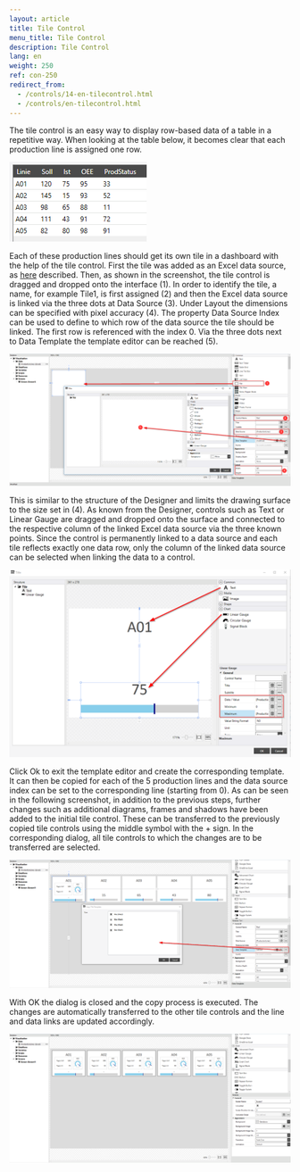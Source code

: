 ```yaml
---
layout: article
title: Tile Control
menu_title: Tile Control
description: Tile Control
lang: en
weight: 250
ref: con-250
redirect_from:
  - /controls/14-en-tilecontrol.html
  - /controls/en-tilecontrol.html
---
```

The tile control is an easy way to display row-based data of a table in a repetitive way.
When looking at the table below, it becomes clear that each production line is assigned one row.

![Production Line Table](/assets/images/Controls/Tile/table.png)

Each of these production lines should get its own tile in a dashboard with the help of the tile control. First the tile was added as an Excel data source, as [here](/data_sources/13-en-excel.html) described.
Then, as shown in the screenshot, the tile control is dragged and dropped onto the interface (1). 
In order to identify the tile, a name, for example Tile1, is first assigned (2) and then the Excel data source is linked via the three dots at Data Source (3).
Under Layout the dimensions can be specified with pixel accuracy (4). 
The property Data Source Index can be used to define to which row of the data source the tile should be linked.
The first row is referenced with the index 0.
Via the three dots next to Data Template the template editor can be reached (5). 

![tile image1](/assets/images/Controls/Tile/tile1.png)

This is similar to the structure of the Designer and limits the drawing surface to the size set in (4).
As known from the Designer, controls such as Text or Linear Gauge are dragged and dropped onto the surface and connected to the respective column of the linked Excel data source via the three known points.
Since the control is permanently linked to a data source and each tile reflects exactly one data row, only the column of the linked data source can be selected when linking the data to a control.


![tile image2](/assets/images/Controls/Tile/tile2.png)

Click Ok to exit the template editor and create the corresponding template. 
It can then be copied for each of the 5 production lines and the data source index can be set to the corresponding line (starting from 0). 
As can be seen in the following screenshot, in addition to the previous steps, further changes such as additional diagrams, frames and shadows have been added to the initial tile control.
These can be transferred to the previously copied tile controls using the middle symbol with the + sign.
In the corresponding dialog, all tile controls to which the changes are to be transferred are selected.

![tile image3](/assets/images/Controls/Tile/tile3.png)

With OK the dialog is closed and the copy process is executed. 
The changes are automatically transferred to the other tile controls and the line and data links are updated accordingly.

![tile image4](/assets/images/Controls/Tile/tile4.png)